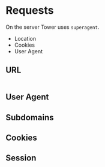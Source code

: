 # Requests

On the server Tower uses `superagent`.

- Location
- Cookies
- User Agent

## URL

``` coffeescript

```

## User Agent

## Subdomains

## Cookies

## Session